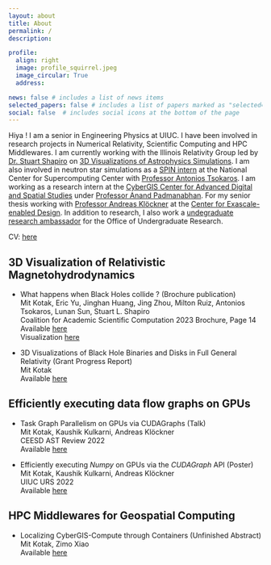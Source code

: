 ```yaml
---
layout: about
title: About
permalink: /
description:

profile:
  align: right
  image: profile_squirrel.jpeg
  image_circular: True
  address:

news: false # includes a list of news items
selected_papers: false # includes a list of papers marked as "selected={true}"
social: false  # includes social icons at the bottom of the page
---
```



Hiya ! I am  a senior in Engineering Physics at UIUC. I have been involved in research projects in Numerical Relativity, Scientific Computing and HPC Middlewares.
I am currently working with the Illinois Relativity Group led by [Dr. Stuart Shapiro](https://physics.illinois.edu/people/directory/profile/slshapir) on [3D Visualizations of Astrophysics Simulations](http://research.physics.illinois.edu/CTA/IRG/movies.html). I am also involved in neutron star simulations as a [SPIN intern](http://spin.ncsa.illinois.edu/interns/) at the National Center for Supercomputing Center with [Professor Antonios Tsokaros](https://physics.illinois.edu/people/directory/profile/tsokaros). I am working as a research intern at the [CyberGIS Center for Advanced Digital and Spatial Studies](http://cybergis.illinois.edu/) under [Professor Anand Padmanabhan](https://ggis.illinois.edu/directory/profile/apadmana). For my senior thesis working with [Professor Andreas Klöckner](https://andreask.cs.illinois.edu/aboutme/) at the [Center for Exascale-enabled Design](https://ceesd.illinois.edu). In addition to research, I also work a [undegraduate research ambassador](https://forms.illinois.edu/sec/1027002580) for the Office of Undergraduate Research.


CV: <a href="https://mitkotak.github.io/assets/pdf/Mit_CV.pdf" target="_blank">here</a>
## 3D Visualization of Relativistic Magnetohydrodynamics

- What happens when Black Holes collide ? (Brochure publication) \
  Mit Kotak, Eric Yu, Jinghan Huang, Jing Zhou, Milton Ruiz, Antonios Tsokaros, Lunan Sun, Stuart L. Shapiro \
  Coalition for Academic Scientific Computation 2023 Brochure, Page 14 \
  Available [here](https://casc.org/researchpub/brochures/) \
  Visualization [here](https://mitkotak.github.io/assets/jpg/CASC_2023.jpg)

- 3D Visualizations of Black Hole Binaries and Disks in Full General Relativity (Grant Progress Report) \
  Mit Kotak \
  Available [here](https://mitkotak.github.io/assets/pdf/RSG_Report.pdf)

## Efficiently executing data flow graphs on GPUs

- Task Graph Parallelism on GPUs via CUDAGraphs (Talk) \
  Mit Kotak, Kaushik Kulkarni, Andreas Klöckner \
  CEESD AST Review 2022 \
  Available [here](https://mitkotak.github.io/assets/pdf/CEESD_Review_2022.pdf)

- Efficiently executing *Numpy* on GPUs via the *CUDAGraph* API (Poster) \
  Mit Kotak, Kaushik Kulkarni, Andreas Klöckner \
  UIUC URS 2022 \
  Available [here](https://mitkotak.github.io/assets/pdf/cudagraph_poster.pdf)

## HPC Middlewares for Geospatial Computing

- Localizing CyberGIS-Compute through Containers (Unfinished Abstract) \
  Mit Kotak, Zimo Xiao \
  Available [here](https://mitkotak.github.io/assets/pdf/SigspatialSRC2022_LocalDeployment.pdf)